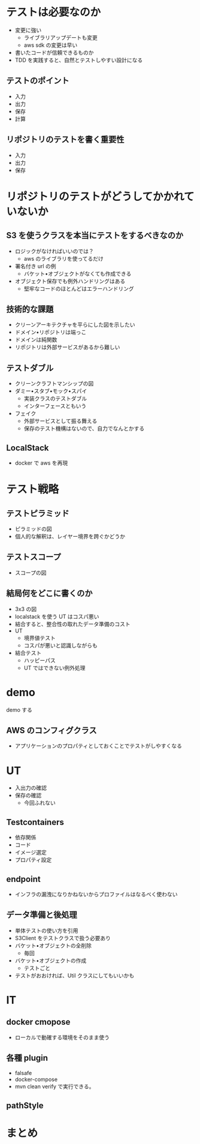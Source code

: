 # テストは必要なのか

- 変更に強い
  - ライブラリアップデートも変更
  - aws sdk の変更は早い
- 書いたコードが信頼できるものか
- TDD を実践すると、自然とテストしやすい設計になる

## テストのポイント

- 入力
- 出力
- 保存
- 計算

## リポジトリのテストを書く重要性

- 入力
- 出力
- 保存

# リポジトリのテストがどうしてかかれていないか

## S3 を使うクラスを本当にテストをするべきなのか

- ロジックがなければいいのでは？
  - aws のライブラリを使ってるだけ
- 署名付き url の例
  - バケット•オブジェクトがなくても作成できる
- オブジェクト保存でも例外ハンドリングはある
  - 堅牢なコードのほとんどはエラーハンドリング

## 技術的な課題

- クリーンアーキテクチャを平らにした図を示したい
- ドメイン•リポジトリは端っこ
- ドメインは純関数
- リポジトリは外部サービスがあるから難しい

## テストダブル

- クリーンクラフトマンシップの図
- ダミー•スタブ•モック•スパイ
  - 実装クラスのテストダブル
  - インターフェースともいう
- フェイク
  - 外部サービスとして振る舞える
  - 保存のテスト機構はないので、自力でなんとかする

## LocalStack

- docker で aws を再現

# テスト戦略

## テストピラミッド

- ピラミッドの図
- 個人的な解釈は、レイヤー境界を跨ぐかどうか

## テストスコープ

- スコープの図

## 結局何をどこに書くのか

- 3x3 の図
- localstack を使う UT はコスパ悪い
- 結合すると、整合性の取れたデータ準備のコスト
- UT
  - 境界値テスト
  - コスパが悪いと認識しながらも
- 結合テスト
  - ハッピーパス
  - UT ではできない例外処理

# demo

demo する

## AWS のコンフィグクラス

- アプリケーションのプロパティとしておくことでテストがしやすくなる

# UT

- 入出力の確認
- 保存の確認
  - 今回ふれない

## Testcontainers

- 依存関係
- コード
- イメージ選定
- プロパティ設定

## endpoint

- インフラの漏洩になりかねないからプロファイルはなるべく使わない

## データ準備と後処理

- 単体テストの使い方を引用
- S3Client をテストクラスで扱う必要あり
- バケット•オブジェクトの全削除
  - 毎回
- バケット•オブジェクトの作成
  - テストごと
- テストがおおければ、Util クラスにしてもいいかも

# IT

## docker cmopose

- ローカルで動確する環境をそのまま使う

## 各種 plugin

- falsafe
- docker-compose
- mvn clean verify で実行できる。

## pathStyle

# まとめ
